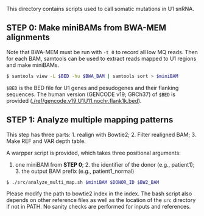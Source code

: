 This directory contains scripts used to call somatic mutations in U1 snRNA.

## STEP 0: Make miniBAMs from BWA-MEM alignments
Note that BWA-MEM must be run with `-t 0` to record all low MQ reads. Then for each BAM,
samtools can be used to extract reads mapped to U1 regions and make miniBAMs.
```bash
$ samtools view -L $BED -hu $BWA_BAM | samtools sort > $miniBAM
```
`$BED` is the BED file for U1 genes and pesudogenes and their flanking sequences. The human version (GENCODE v19; GRCh37) of `$BED` is provided ([./ref/gencode.v19.U1U11.nochr.flank1k.bed](./ref/gencode.v19.U1U11.nochr.flank1k.bed)).

## STEP 1: Analyze multiple mapping patterns
This step has three parts: 1. realign with Bowtie2; 2. Filter realigned BAM; 3. Make REF and VAR depth table.

A warpper script is provided, which takes three positional arguments:
1. one miniBAM from **STEP 0**; 2. the identifier of the donor (e.g., patient1); 3. the output BAM prefix (e.g., patient1_normal)
```bash
$ ./src/analyze_multi_map.sh $miniBAM $DONOR_ID $BW2_BAM
```
Please modify the path to bowtie2 index in the index.
The bash script also depends on other reference files as well as the location of the `src` directory if not in PATH.
No sanity checks are performed for inputs and references.


